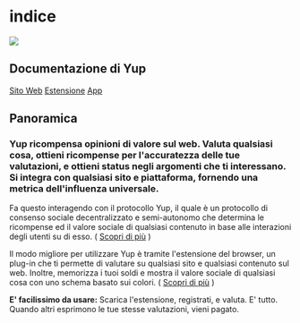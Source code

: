 # indice

![](../.gitbook/assets/yup-logo-rounded.svg)

## Documentazione di Yup

 [Sito Web](https://yup.io) [Estensione](https://chrome.google.com/webstore/detail/nhmeoaahigiljjdkoagafdccikgojjoi) [App](https://app.yup.io/) 

## Panoramica

### Yup ricompensa opinioni di valore sul web. Valuta qualsiasi cosa, ottieni ricompense per l'accuratezza delle tue valutazioni, e ottieni status negli argomenti che ti interessano. Si integra con qualsiasi sito e piattaforma, fornendo una metrica dell'influenza universale.

Fa questo interagendo con il protocollo Yup, il quale è un protocollo di consenso sociale decentralizzato e semi-autonomo che determina le ricompense ed il valore sociale di qualsiasi contenuto in base alle interazioni degli utenti su di esso. \( [Scopri di più](https://github.com/Yup-io/yup_docs/tree/24938ac610bbd465109806ec69fb9e97054f2399/protocol.md) \)

Il modo migliore per utilizzare Yup è tramite l'estensione del browser, un plug-in che ti permette di valutare su qualsiasi sito e qualsiasi contenuto sul web. Inoltre, memorizza i tuoi soldi e mostra il valore sociale di qualsiasi cosa con uno schema basato sui colori. \( [Scopri di più](https://github.com/Yup-io/yup_docs/tree/24938ac610bbd465109806ec69fb9e97054f2399/ext.md) \)

**E' facilissimo da usare:** Scarica l'estensione, registrati, e valuta. E' tutto. Quando altri esprimono le tue stesse valutazioni, vieni pagato.

